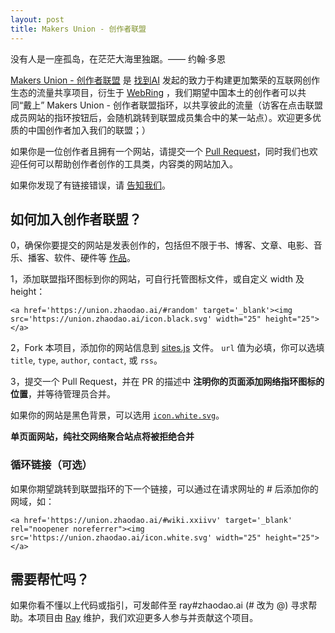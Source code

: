 ```yaml
---
layout: post
title: Makers Union - 创作者联盟
---
```


没有人是一座孤岛，在茫茫大海里独踞。—— 约翰·多恩

[Makers Union - 创作者联盟](https://union.zhaodao.ai) 是 [找到AI](https://zhaodao.ai) 发起的致力于构建更加繁荣的互联网创作生态的流量共享项目，衍生于 [WebRing](https://wiki.xxiivv.com/webring) ，我们期望中国本土的创作者可以共同“戴上” Makers Union - 创作者联盟指环，以共享彼此的流量（访客在点击联盟成员网站的指环按钮后，会随机跳转到联盟成员集合中的某一站点）。欢迎更多优质的中国创作者加入我们的联盟；）

如果你是一位创作者且拥有一个网站，请提交一个 [Pull Request](https://github.com/zhaodaoai/Makers-Union#如何加入创作者联盟)，同时我们也欢迎任何可以帮助创作者创作的工具类，内容类的网站加入。

如果你发现了有链接错误，请 [告知我们](https://github.com/zhaodaoai/Makers-Union/issues/new/choose)。

## 如何加入创作者联盟？

0，确保你要提交的网站是发表创作的，包括但不限于书、博客、文章、电影、音乐、播客、软件、硬件等 [作品](https://zh.wikipedia.org/wiki/%E4%BD%9C%E5%93%81)。

1，添加联盟指环图标到你的网站，可自行托管图标文件，或自定义 width 及 height：

```
<a href='https://union.zhaodao.ai/#random' target='_blank'><img src='https://union.zhaodao.ai/icon.black.svg' width="25" height="25"></a>
```

2，Fork 本项目，添加你的网站信息到 [sites.js](https://github.com/zhaodaoai/Makers-Union/edit/master/scripts/sites.js) 文件。 `url` 值为必填，你可以选填 `title`, `type`, `author`, `contact`, 或 `rss`。

3，提交一个 Pull Request，并在 PR 的描述中 **注明你的页面添加网络指环图标的位置**，并等待管理员合并。

如果你的网站是黑色背景，可以选用 [`icon.white.svg`](https://union.zhaodao.ai/icon.white.svg)。

**单页面网站，纯社交网络聚合站点将被拒绝合并**


### 循环链接（可选）

如果你期望跳转到联盟指环的下一个链接，可以通过在请求网址的 # 后添加你的网域，如：

```
<a href='https://union.zhaodao.ai/#wiki.xxiivv' target='_blank' rel="noopener noreferrer"><img src='https://union.zhaodao.ai/icon.white.svg' width="25" height="25"></a>
```


## 需要帮忙吗？

如果你看不懂以上代码或指引，可发邮件至 ray#zhaodao.ai (# 改为 @) 寻求帮助。本项目由 [Ray](https://github.com/tvvocold) 维护，我们欢迎更多人参与并贡献这个项目。
